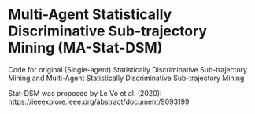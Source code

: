 # Multi-Agent Statistically Discriminative Sub-trajectory Mining (MA-Stat-DSM)
Code for original (Single-agent) Statistically Discriminative Sub-trajectory Mining and Multi-Agent Statistically Discriminative Sub-trajectory Mining

Stat-DSM was proposed by Le Vo et al. (2020): https://ieeexplore.ieee.org/abstract/document/9093199
